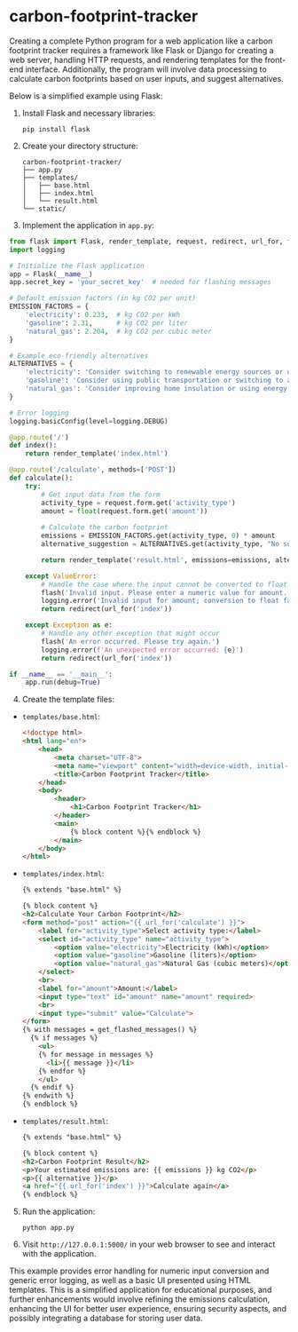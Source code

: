 # carbon-footprint-tracker

Creating a complete Python program for a web application like a carbon footprint tracker requires a framework like Flask or Django for creating a web server, handling HTTP requests, and rendering templates for the front-end interface. Additionally, the program will involve data processing to calculate carbon footprints based on user inputs, and suggest alternatives.

Below is a simplified example using Flask:

1. Install Flask and necessary libraries:
   ```
   pip install flask
   ```

2. Create your directory structure:
   ```
   carbon-footprint-tracker/
   ├── app.py
   ├── templates/
   │   ├── base.html
   │   ├── index.html
   │   └── result.html
   └── static/
   ```

3. Implement the application in `app.py`:

```python
from flask import Flask, render_template, request, redirect, url_for, flash
import logging

# Initialize the Flask application
app = Flask(__name__)
app.secret_key = 'your_secret_key'  # needed for flashing messages

# Default emission factors (in kg CO2 per unit)
EMISSION_FACTORS = {
    'electricity': 0.233,  # kg CO2 per kWh
    'gasoline': 2.31,      # kg CO2 per liter
    'natural_gas': 2.204,  # kg CO2 per cubic meter
}

# Example eco-friendly alternatives
ALTERNATIVES = {
    'electricity': 'Consider switching to renewable energy sources or using energy-efficient appliances.',
    'gasoline': 'Consider using public transportation or switching to an electric vehicle.',
    'natural_gas': 'Consider improving home insulation or using energy-efficient HVAC systems.'
}

# Error logging
logging.basicConfig(level=logging.DEBUG)

@app.route('/')
def index():
    return render_template('index.html')

@app.route('/calculate', methods=['POST'])
def calculate():
    try:
        # Get input data from the form
        activity_type = request.form.get('activity_type')
        amount = float(request.form.get('amount'))
        
        # Calculate the carbon footprint
        emissions = EMISSION_FACTORS.get(activity_type, 0) * amount
        alternative_suggestion = ALTERNATIVES.get(activity_type, "No suggestion available.")

        return render_template('result.html', emissions=emissions, alternative=alternative_suggestion)

    except ValueError:
        # Handle the case where the input cannot be converted to float
        flash('Invalid input. Please enter a numeric value for amount.')
        logging.error('Invalid input for amount; conversion to float failed.')
        return redirect(url_for('index'))

    except Exception as e:
        # Handle any other exception that might occur
        flash('An error occurred. Please try again.')
        logging.error(f'An unexpected error occurred: {e}')
        return redirect(url_for('index'))

if __name__ == '__main__':
    app.run(debug=True)
```

4. Create the template files:

- `templates/base.html`:
  ```html
  <!doctype html>
  <html lang="en">
      <head>
          <meta charset="UTF-8">
          <meta name="viewport" content="width=device-width, initial-scale=1.0">
          <title>Carbon Footprint Tracker</title>
      </head>
      <body>
          <header>
              <h1>Carbon Footprint Tracker</h1>
          </header>
          <main>
              {% block content %}{% endblock %}
          </main>
      </body>
  </html>
  ```

- `templates/index.html`:
  ```html
  {% extends "base.html" %}

  {% block content %}
  <h2>Calculate Your Carbon Footprint</h2>
  <form method="post" action="{{ url_for('calculate') }}">
      <label for="activity_type">Select activity type:</label>
      <select id="activity_type" name="activity_type">
          <option value="electricity">Electricity (kWh)</option>
          <option value="gasoline">Gasoline (liters)</option>
          <option value="natural_gas">Natural Gas (cubic meters)</option>
      </select>
      <br>
      <label for="amount">Amount:</label>
      <input type="text" id="amount" name="amount" required>
      <br>
      <input type="submit" value="Calculate">
  </form>
  {% with messages = get_flashed_messages() %}
    {% if messages %}
      <ul>
      {% for message in messages %}
        <li>{{ message }}</li>
      {% endfor %}
      </ul>
    {% endif %}
  {% endwith %}
  {% endblock %}
  ```

- `templates/result.html`:
  ```html
  {% extends "base.html" %}

  {% block content %}
  <h2>Carbon Footprint Result</h2>
  <p>Your estimated emissions are: {{ emissions }} kg CO2</p>
  <p>{{ alternative }}</p>
  <a href="{{ url_for('index') }}">Calculate again</a>
  {% endblock %}
  ```

5. Run the application:
   ```
   python app.py
   ```

6. Visit `http://127.0.0.1:5000/` in your web browser to see and interact with the application.

This example provides error handling for numeric input conversion and generic error logging, as well as a basic UI presented using HTML templates. This is a simplified application for educational purposes, and further enhancements would involve refining the emissions calculation, enhancing the UI for better user experience, ensuring security aspects, and possibly integrating a database for storing user data.